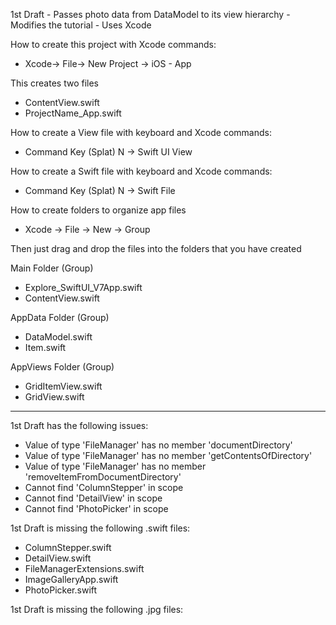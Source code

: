 1st Draft - Passes photo data from DataModel to its view hierarchy - Modifies the tutorial - Uses Xcode  

How to create this project with Xcode commands:

* Xcode-> File-> New Project -> iOS - App

This creates two files

* ContentView.swift
* ProjectName_App.swift

How to create a View file with keyboard and Xcode commands:

* Command Key (Splat) N -> Swift UI View

How to create a Swift file with keyboard and Xcode commands:

* Command Key (Splat) N -> Swift File

How to create folders to organize app files

* Xcode -> File -> New -> Group

Then just drag and drop the files into the folders that you have created

Main Folder (Group)

* Explore_SwiftUI_V7App.swift
* ContentView.swift
  
AppData Folder (Group)

* DataModel.swift
* Item.swift

AppViews Folder (Group)
* GridItemView.swift
* GridView.swift

- - - -

1st Draft has the following issues:
* Value of type 'FileManager' has no member 'documentDirectory'
* Value of type 'FileManager' has no member 'getContentsOfDirectory'
* Value of type 'FileManager' has no member 'removeItemFromDocumentDirectory'
* Cannot find 'ColumnStepper' in scope
* Cannot find 'DetailView' in scope
* Cannot find 'PhotoPicker' in scope

1st Draft is missing the following .swift files:
* ColumnStepper.swift
* DetailView.swift
* FileManagerExtensions.swift
* ImageGalleryApp.swift
* PhotoPicker.swift

1st Draft is missing the following .jpg files:
